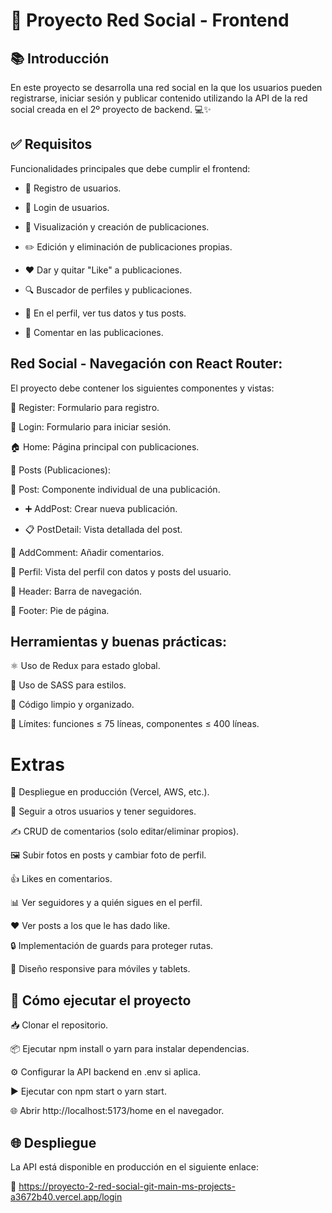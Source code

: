 # 🚀 Proyecto Red Social - Frontend

## 📚 Introducción
En este proyecto se desarrolla una red social en la que los usuarios pueden registrarse, iniciar sesión y publicar contenido utilizando la API de la red social creada en el 2º proyecto de backend. 💻✨

##  ✅ Requisitos

Funcionalidades principales que debe cumplir el frontend:

- 📝 Registro de usuarios.

- 🔐 Login de usuarios.

- 📰 Visualización y creación de publicaciones.

- ✏️ Edición y eliminación de publicaciones propias.

- ❤️ Dar y quitar "Like" a publicaciones.

- 🔍 Buscador de perfiles y publicaciones.

- 👤 En el perfil, ver tus datos y tus posts.

- 💬 Comentar en las publicaciones.

## Red Social - Navegación con React Router:

El proyecto debe contener los siguientes componentes y vistas:

📝 Register: Formulario para registro.

🔐 Login: Formulario para iniciar sesión.

🏠 Home: Página principal con publicaciones.

📄 Posts (Publicaciones):

📃 Post: Componente individual de una publicación.

- ➕ AddPost: Crear nueva publicación.

- 📋 PostDetail: Vista detallada del post.

💬 AddComment: Añadir comentarios.

👤 Perfil: Vista del perfil con datos y posts del usuario.

🧭 Header: Barra de navegación.

📜 Footer: Pie de página.

## Herramientas y buenas prácticas:

⚛️ Uso de Redux para estado global.

🎨 Uso de SASS para estilos.

🧹 Código limpio y organizado.

📏 Límites: funciones ≤ 75 líneas, componentes ≤ 400 líneas.

 # Extras

🚀 Despliegue en producción (Vercel, AWS, etc.).

🤝 Seguir a otros usuarios y tener seguidores.

✍️ CRUD de comentarios (solo editar/eliminar propios).

🖼️ Subir fotos en posts y cambiar foto de perfil.

👍 Likes en comentarios.

📊 Ver seguidores y a quién sigues en el perfil.

❤️ Ver posts a los que le has dado like.

🔒 Implementación de guards para proteger rutas.

📱 Diseño responsive para móviles y tablets.

##  🚀 Cómo ejecutar el proyecto

📥 Clonar el repositorio.

📦 Ejecutar npm install o yarn para instalar dependencias.

⚙️ Configurar la API backend en .env si aplica.

▶️ Ejecutar con npm start o yarn start.

🌐 Abrir http://localhost:5173/home en el navegador.

## 🌐 Despliegue

La API está disponible en producción en el siguiente enlace:

🔗 https://proyecto-2-red-social-git-main-ms-projects-a3672b40.vercel.app/login

